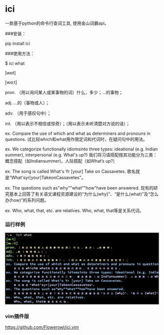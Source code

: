 # ici

一款基于python的命令行查词工具, 使用金山词霸api。

###安装：

pip install ici

###使用方法：

$ ici what

[wɒt]

[wɑ:t]

pron. （用以询问某人或某事物的词）什么，多少；…的事物；

adj. …的（事物或人）；

adv. （用于感叹句中）；

int. （用以表示不相信或惊奇）；（用以表示未听清楚对方说的话）；

ex. Compare the use of which and what as determiners and pronouns in questions.
    试比较which和what用作限定词和代词时，在疑问句中的用法。

ex. We categorize functionally idiomsinto three types: ideational (e.g. Indian summer), interpersonal (e.g. What's up?)
    我们将习语搭配按其功能分为三类：概念搭配（如Indiansummer)，人际搭配（如What’s up?）

ex. The song is called What's Yr [your] Take on Cassavetes.
    歌名就是“What'syr[your]TakeonCassavetes”。

ex. The questions such as"why""what""how"have been answered.
    现有的研究基本上回答了有关语文课程资源建设的“为什么(why)”、“是什么(what)”及“怎么办(how)”的系列问题。

ex. Who, what, that, etc. are relatives.
    Who, what, that等是关系代词。

### 运行样例

![ici](ici.png)

### vim插件版

https://github.com/Flowerowl/ici.vim

